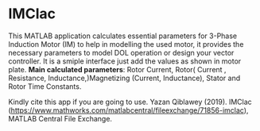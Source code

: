 # IMClac
This  MATLAB application calculates essential parameters for 3-Phase Induction Motor (IM) to help in modelling the used motor, it provides the necessary parameters to model DOL operation or design your vector controller. 
It is a smiple interface just add the values as shown in motor plate.
<b>Main calculated parameters</b>: Rotor Current, Rotor( Current , Resistance, Inductance,)Magnetizing (Current, Inductance), Stator and Rotor Time Constants.

Kindly cite this app if you are going to use.
Yazan Qiblawey (2019). IMClac (https://www.mathworks.com/matlabcentral/fileexchange/71856-imclac), MATLAB Central File Exchange. 
